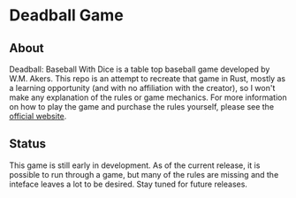 # Deadball Game

## About
Deadball: Baseball With Dice is a table top baseball game developed by W.M. Akers.  This repo is an attempt to recreate that game in Rust, mostly as a learning opportunity (and with no affiliation with the creator), so I won't make any explanation of the rules or game mechanics.  For more information on how to play the game and purchase the rules yourself, please see the [official website](http://wmakers.net/deadball).

## Status
This game is still early in development.  As of the current release, it is possible to run through a game, but many of the rules are missing and the inteface leaves a lot to be desired.  Stay tuned for future releases.
